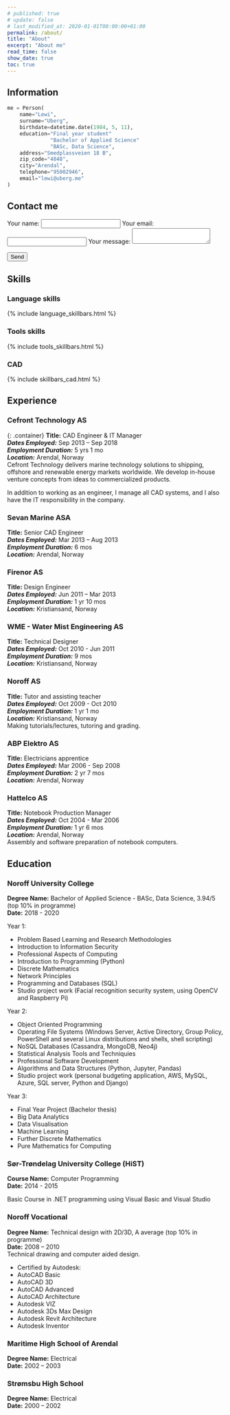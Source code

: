 ```yaml
---
# published: true
# update: false
# last_modified_at: 2020-01-01T00:00:00+01:00
permalink: /about/
title: "About"
excerpt: "About me"
read_time: false
show_date: true
toc: true
---
```

<!-- Global site tag (gtag.js) - Google Analytics -->
<script async src="https://www.googletagmanager.com/gtag/js?id=G-X5TVX1RNG8"></script>
<script>
  window.dataLayer = window.dataLayer || [];
  function gtag(){dataLayer.push(arguments);}
  gtag('js', new Date());

  gtag('config', 'G-X5TVX1RNG8');
</script>

## Information

```python
me = Person(
    name="Lewi",
    surname="Uberg",
    birthdate=datetime.date(1984, 5, 11),
    education="Final year student"
              "Bachelor of Applied Science"
              "BASc, Data Science",
    address="Smedplassveien 18 B",
    zip_code="4848",
    city="Arendal",
    telephone="95002946",
    email="lewi@uberg.me"
)
```

## Contact me
<!-- modify this form HTML and place wherever you want your form -->
<form
  action="https://formspree.io/f/mgepljqa"
  method="POST"
>
  <label>
    Your name:
    <input type="text" name="name">
  </label>
  <label>
    Your email:
    <input type="text" name="_replyto">
  </label>
  <label>
    Your message:
    <textarea name="message"></textarea>
  </label>

  <!-- your other form fields go here -->

  <button type="submit">Send</button>
</form>

<!-- 0-25 = Beginner
26-50 = Intermediate
51-75 = Advanced
76-100 = Expert -->

## Skills

### Language skills

{% include language_skillbars.html %}

### Tools skills

{% include tools_skillbars.html %}

### CAD

{% include skillbars_cad.html %}

## Experience

### Cefront Technology AS

{: .container}
**Title:** CAD Engineer & IT Manager<br/>
***Dates Employed:*** Sep 2013 – Sep 2018<br/>
***Employment Duration:*** 5 yrs 1 mo<br/>
***Location:*** Arendal, Norway<br/>
Cefront Technology delivers marine technology solutions to shipping, offshore and renewable energy markets worldwide. We develop in-house venture concepts from ideas to commercialized products.

In addition to working as an engineer, I manage all CAD systems, and I also have the IT responsibility in the company.

### Sevan Marine ASA

**Title:** Senior CAD Engineer<br/>
***Dates Employed:*** Mar 2013 – Aug 2013<br/>
***Employment Duration:*** 6 mos<br/>
***Location:*** Arendal, Norway<br/>

### Firenor AS

**Title:** Design Engineer<br/>
***Dates Employed:*** Jun 2011 – Mar 2013<br/>
***Employment Duration:*** 1 yr 10 mos<br/>
***Location:*** Kristiansand, Norway<br/>

### WME - Water Mist Engineering AS

**Title:** Technical Designer<br/>
***Dates Employed:*** Oct 2010 - Jun 2011<br/>
***Employment Duration:*** 9 mos<br/>
***Location:*** Kristiansand, Norway<br/>

### Noroff AS

**Title:** Tutor and assisting teacher<br/>
***Dates Employed:*** Oct 2009 - Oct 2010<br/>
***Employment Duration:*** 1 yr 1 mo<br/>
***Location:*** Kristiansand, Norway<br/>
Making tutorials/lectures, tutoring and grading.

### ABP Elektro AS

**Title:** Electricians apprentice<br/>
***Dates Employed:*** Mar 2006 - Sep 2008<br/>
***Employment Duration:*** 2 yr 7 mos<br/>
***Location:*** Arendal, Norway<br/>

### Hattelco AS

**Title:** Notebook Production Manager<br/>
***Dates Employed:*** Oct 2004 - Mar 2006<br/>
***Employment Duration:*** 1 yr 6 mos<br/>
***Location:*** Arendal, Norway<br/>
Assembly and software preparation of notebook computers.

## Education

### Noroff University College

**Degree Name:** Bachelor of Applied Science - BASc, Data Science, 3.94/5 (top 10% in programme)<br/>
**Date:** 2018 - 2020<br/>

Year 1:
- Problem Based Learning and Research Methodologies
- Introduction to Information Security
- Professional Aspects of Computing
- Introduction to Programming (Python)
- Discrete Mathematics
- Network Principles
- Programming and Databases (SQL)
- Studio project work (Facial recognition security system, using OpenCV and Raspberry Pi)

Year 2:
- Object Oriented Programming
- Operating File Systems (Windows Server, Active Directory, Group Policy, PowerShell and several Linux distributions and shells, shell scripting)
- NoSQL Databases (Cassandra, MongoDB, Neo4j)
- Statistical Analysis Tools and Techniquies
- Professional Software Development
- Algorithms and Data Structures (Python, Jupyter, Pandas)
- Studio project work (personal budgeting application, AWS, MySQL, Azure, SQL server, Python and Django)

Year 3:
- Final Year Project (Bachelor thesis)
- Big Data Analytics
- Data Visualisation
- Machine Learning
- Further Discrete Mathematics
- Pure Mathematics for Computing

### Sør-Trøndelag University College (HiST)

**Course Name:** Computer Programming<br/>
**Date:** 2014 - 2015<br/>

Basic Course in .NET programming using Visual Basic and Visual Studio

### Noroff Vocational

**Degree Name:** Technical design with 2D/3D, A average (top 10% in programme)<br/>
**Date:** 2008 – 2010<br/>
Technical drawing and computer aided design.

- Certified by Autodesk:
- AutoCAD Basic
- AutoCAD 3D
- AutoCAD Advanced
- AutoCAD Architecture
- Autodesk VIZ
- Autodesk 3Ds Max Design
- Autodesk Revit Architecture
- Autodesk Inventor

### Maritime High School of Arendal

**Degree Name:** Electrical<br/>
**Date:** 2002 – 2003<br/>

### Strømsbu High School

**Degree Name:** Electrical<br/>
**Date:** 2000 – 2002<br/>
